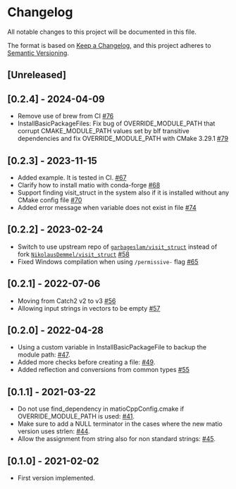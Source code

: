 # Changelog
All notable changes to this project will be documented in this file.

The format is based on [Keep a Changelog](https://keepachangelog.com/en/1.0.0/),
and this project adheres to [Semantic Versioning](https://semver.org/spec/v2.0.0.html).
## [Unreleased]

## [0.2.4] - 2024-04-09
- Remove use of brew from CI [#76](https://github.com/ami-iit/matio-cpp/pull/76)
- InstallBasicPackageFiles: Fix bug of OVERRIDE_MODULE_PATH that corrupt CMAKE_MODULE_PATH values set by blf transitive dependencies and fix OVERRIDE_MODULE_PATH with CMake 3.29.1 [#79](https://github.com/ami-iit/matio-cpp/pull/79)

## [0.2.3] - 2023-11-15
- Added example. It is tested in CI. [#67](https://github.com/ami-iit/matio-cpp/pull/67)
- Clarify how to install matio with conda-forge [#68](https://github.com/ami-iit/matio-cpp/pull/68)
- Support finding visit_struct in the system also if it is installed without any CMake config file [#70](https://github.com/ami-iit/matio-cpp/pull/70)
- Added error message when variable does not exist in file [#74](https://github.com/ami-iit/matio-cpp/pull/74)

## [0.2.2] - 2023-02-24
- Switch to use upstream repo of [`garbageslam/visit_struct`](https://github.com/garbageslam/visit_struct) instead of fork [`NikolausDemmel/visit_struct`](https://github.com/NikolausDemmel/visit_struct) [#58](https://github.com/ami-iit/matio-cpp/pull/58)
- Fixed Windows compilation when using ``/permissive-`` flag [#65](https://github.com/ami-iit/matio-cpp/pull/65)

## [0.2.1] - 2022-07-06
- Moving from Catch2 v2 to v3 [#56](https://github.com/ami-iit/matio-cpp/pull/56)
- Allowing input strings in vectors to be empty [#57](https://github.com/ami-iit/matio-cpp/pull/57)

## [0.2.0] - 2022-04-28
- Using a custom variable in InstallBasicPackageFile to backup the module path: [#47](https://github.com/ami-iit/matio-cpp/pull/47).
- Added more checks before creating a file: [#49](https://github.com/ami-iit/matio-cpp/pull/49).
- Added reflection and conversions from common types [#55](https://github.com/ami-iit/matio-cpp/pull/55)

## [0.1.1] - 2021-03-22

- Do not use find_dependency in matioCppConfig.cmake if OVERRIDE_MODULE_PATH is used: [#41](https://github.com/ami-iit/matio-cpp/pull/41).
- Make sure to add a NULL terminator in the cases where the new matio version uses strlen: [#44](https://github.com/ami-iit/matio-cpp/pull/44).
- Allow the assignment from string also for non standard strings: [#45](https://github.com/ami-iit/matio-cpp/pull/45).

## [0.1.0] - 2021-02-02

- First version implemented.
